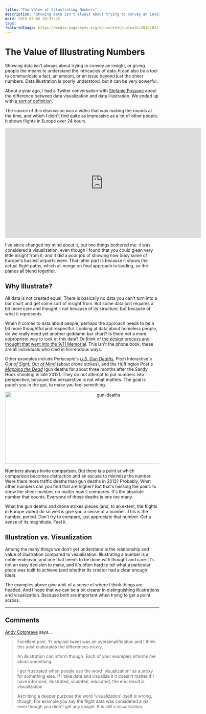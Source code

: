 ```yaml
---
title: "The Value of Illustrating Numbers"
description: "Showing data isn't always about trying to convey an insight, or giving people the means to understand the intricacies of data. It can also be a tool to communicate a fact, an amount, or an issue beyond just the sheer numbers. Data illustration is poorly understood, but it can be very powerful."
date: 2015-03-08 20:37:45
tags: 
featuredImage: https://media.eagereyes.org/wp-content/uploads/2015/03/flights-europe.jpg
---
```


# The Value of Illustrating Numbers

Showing data isn't always about trying to convey an insight, or giving people the means to understand the intricacies of data. It can also be a tool to communicate a fact, an amount, or an issue beyond just the sheer numbers. Data illustration is poorly understood, but it can be very powerful.

About a year ago, I had a Twitter conversation with <a href="http://www.stefanieposavec.co.uk">Stefanie Posavec</a> about the difference between data visualization and data illustration. We ended up with [a sort of definition](https://twitter.com/eagereyes/status/443790466970963969).

The source of this discussion was a video that was making the rounds at the time, and which I didn't find quite as impressive as a lot of other people. It shows flights in Europe over 24 hours.

<iframe src="https://player.vimeo.com/video/88093956?h=8b95e14a61" width="640" height="360" frameborder="0" allow="autoplay; fullscreen; picture-in-picture" allowfullscreen></iframe>
<p></p>

I've since changed my mind about it, but two things bothered me: it was considered a visualization, even though I found that you could glean very little insight from it; and it did a poor job of showing how busy some of Europe's busiest airports were. That latter part is because it shows the actual flight paths, which all merge on final approach to landing, so the planes all blend together.

## Why Illustrate?

All data is not created equal. There is basically no data you can't turn into a bar chart and get some sort of insight from. But some data just requires a bit more care and thought – not because of its structure, but because of what it represents.

When it comes to data about people, perhaps the approach needs to be a bit more thoughtful and respectful. Looking at data about homeless people, do we really need yet another goddamn bar chart? Is there not a more appropriate way to look at this data? Or think of <a href="http://blog.blprnt.com/blog/blprnt/all-the-names">the design process and thought that went into the 9/11 Memorial</a>. This isn't the phone book, these are all individuals who died in horrendous ways.

Other examples include Periscopic's <em><a href="http://guns.periscopic.com/">U.S. Gun Deaths</a>,</em> Pitch Interactive's <em><a href="http://drones.pitchinteractive.com">Out of Sight, Out of Mind</a></em> (about drone strikes), and the Huffington Post's <a href="http://data.huffingtonpost.com/2013/03/gun-deaths"><em>Mapping the Dead</em></a> (gun deaths for about three months after the Sandy Hook shooting in late 2012). They do not attempt to put numbers into perspective, because the perspective is not what matters. The goal is punch you in the gut, to make you feel something.

<p align="center"><img class="aligncenter size-medium wp-image-8715" src="https://media.eagereyes.org/wp-content/uploads/2015/03/gun-deaths.jpg" alt="gun-deaths" width="660" height="236" /></p>

Numbers always invite comparison. But there is a point at which comparison becomes distraction and an excuse to minimize the number. Were there more traffic deaths than gun deaths in 2013? Probably. What other numbers can you find that are higher? But that's missing the point: to show the sheer number, no matter how it compares. It's the absolute number that counts. Everyone of those deaths is one too many.

What the gun deaths and drone strikes pieces (and, to an extent, the flights in Europe video) do so well is give you a sense of a number. This is the number, period. Don't try to compare, just appreciate that number. Get a sense of its magnitude. Feel it.

## Illustration vs. Visualization

Among the many things we don't yet understand is the relationship and value of illustration compared to visualization. Illustrating a number is a noble endeavor, and one that needs to be done with thought and care. It's not an easy decision to make, and it's often hard to tell what a particular piece was built to achieve (and whether its creator had a clear enough idea).

The examples above give a bit of a sense of where I think things are headed. And I hope that we can be a bit clearer in distinguishing illustrations and visualization. Because both are important when trying to get a point across.


<PostedBy />


<aside class="comments">

---
## Comments

<a href="https://plus.google.com/+AndyCotgreave" rel="nofollow noopener" target="_blank">Andy Cotgreave</a> says…
>	Excellent post. Yr original tweet was an oversimplification and I think this post elaborates the differences nicely. 
>	
>	An illustration can inform though. Each of your examples informs me about something. 
>	
>	I get frustrated when people use the word 'visualization' as a proxy for something else. If I take data and visualize it it doesn't matter if I have informed,  illustrated,  sculpted,  educated,  the end result is visualization. 
>	
>	Ascribing a deeper purpose the word 'visualization' itself is wrong, though. For example you say the flight data was considered a viz even though you didn't get any insight. It is still a visualization.

</aside>

